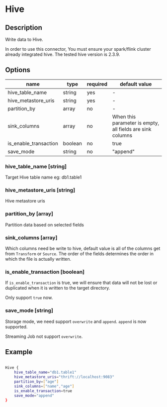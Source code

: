 # Hive

## Description

Write data to Hive.

In order to use this connector, You must ensure your spark/flink cluster already integrated hive. The tested hive version is 2.3.9.

## Options

| name                              | type   | required | default value                                                 |
| --------------------------------- | ------ | -------- | ------------------------------------------------------------- |
| hive_table_name                   | string | yes      | -                                                             |
| hive_metastore_uris               | string | yes      | -                                                             |
| partition_by                      | array  | no       | -                                                             |
| sink_columns                      | array  | no       | When this parameter is empty, all fields are sink columns     |
| is_enable_transaction             | boolean| no       | true                                                          |
| save_mode                         | string | no       | "append"                                                      |

### hive_table_name [string]

Target Hive table name eg: db1.table1

### hive_metastore_uris [string]

Hive metastore uris

### partition_by [array]

Partition data based on selected fields

### sink_columns [array]

Which columns need be write to hive, default value is all of the columns get from `Transform` or `Source`.
The order of the fields determines the order in which the file is actually written.

### is_enable_transaction [boolean]

If `is_enable_transaction` is true, we will ensure that data will not be lost or duplicated when it is written to the target directory.

Only support `true` now.

### save_mode [string]

Storage mode, we need support `overwrite` and `append`. `append` is now supported.

Streaming Job not support `overwrite`.

## Example

```bash

Hive {
    hive_table_name="db1.table1"
    hive_metastore_uris="thrift://localhost:9083"
    partition_by=["age"]
    sink_columns=["name","age"]
    is_enable_transaction=true
    save_mode="append"
}

```
